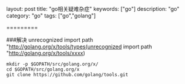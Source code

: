 layout: post
title: "go相关疑难杂症"
keywords: ["go"]
description: "go"
category: "go"
tags: ["go","golang"]

=========

###解决 unrecognized import path "http://golang.org/x/tools/types(unrecognized import path "http://golang.org/x/tools/xxxx)

```
mkdir -p $GOPATH/src/golang.org/x/
cd $GOPATH/src/golang.org/x
git clone https://github.com/golang/tools.git
```
